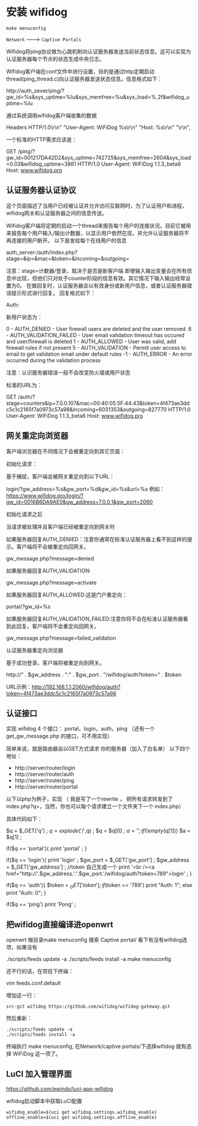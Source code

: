 # 安装 wifidog

```shell
make menuconfig
```
`Network`  ---> `Captive Portals`


Wifidog将ping协议做为心跳机制向认证服务器发送当前状态信息。这可以实现为认证服务器每个节点的状态生成中央日志。

Wifidog客户端在conf文件中进行设置，目的是通过http定期启动thread(ping_thread.c)向认证服务器发送状态信息。信息格式如下：

http://auth_sever/ping/?gw_id=%s&sys_uptime=%lu&sys_memfree=%u&sys_load=%.2f&wifidog_uptime=%lu

通过系统调用wifidog客户端收集的数据

Headers
HTTP/1.0\r\n" 
"User-Agent: WiFiDog %s\r\n" 
"Host: %s\r\n" 
"\r\n",

一个标准的HTTP需求应该是：

GET /ping/?gw_id=001217DA42D2&sys_uptime=742725&sys_memfree=2604&sys_load=0.03&wifidog_uptime=3861 HTTP/1.0
User-Agent: WiFiDog 1.1.3_beta6
Host: www.wifidog.pro

## 认证服务器认证协议

这个页面描述了当用户已经被认证并允许访问互联网时，为了认证用户和进程，wifidog网关和认证服务器之间的信息传送。

Wifidog客户端将定期的启动一个thread来报告每个用户的连接状况。目前它被用来报告每个用户输入/输出计数器，以显示用户依然在现，并允许认证服务器将不再连接的用户断开。
以下是发给每个在线用户的信息

auth_server:/auth/index.php?stage=&ip=&mac=&token=&incoming=&outgoing=

注意：stage=计数器/登录，取决于是否是新客户端
即使输入输出变量会在所有信息中出现，但他们只对处于counter阶段的信息有效。其它情况下输入输出经常设置为0。
在做回复时，认证服务器会以有效身份或新用户信息，或者认证服务器错误提示形式进行回复。
回复格式如下：

Auth:

新用户状态为：

0 - AUTH_DENIED - User firewall users are deleted and the user removed.
6 - AUTH_VALIDATION_FAILED - User email validation timeout has occured and user/firewall is deleted
1 - AUTH_ALLOWED - User was valid, add firewall rules if not present
5 - AUTH_VALIDATION - Permit user access to email to get validation email under default rules
-1 - AUTH_ERROR - An error occurred during the validation process

注意：认识服务器错误一般不会改变防火墙或用户状态

标准的URL为：

GET /auth/?stage=counters&ip=7.0.0.107&mac=00:40:05:5F:44:43&token=4f473ae3ddc5c1c2165f7a0973c57a98&incoming=6031353&outgoing=827770 HTTP/1.0
User-Agent: WiFiDog 1.1.3_beta6
Host: www.wifidog.pro

## 网关重定向浏览器

客户端浏览器在不同情况下会被重定向到其它页面：

初始化请求：

基于捕捉，客户端会被网关重定向到以下URL：

login/?gw_address=%s&gw_port=%d&gw_id=%s&url=%s 
例如：https://www.wifidog.pro/login/?gw_id=0016B6DA9AE0&gw_address=7.0.0.1&gw_port=2060

初始化请求之后

当请求被处理并且客户端已经被重定向到网关时

如果服务器回复AUTH_DENIED：注意你通常在标准认证服务器上看不到这样的提示。客户端将不会被重定向回网关。

gw_message.php?message=denied

如果服务器回复AUTH_VALIDATION:

gw_message.php?message=activate

如果服务器回复AUTH_ALLOWED:这是门户重定向：

portal/?gw_id=%s

如果服务器回复AUTH_VALIDATION_FAILED:注意你将不会在标准认证服务器看到此回复。客户端将不会重定向回网关。

gw_message.php?message=failed_validation

认证服务器重定向浏览器

基于成功登录，客户端将被重定向到网关。

http://" . $gw_address . ":" . $gw_port . "/wifidog/auth?token=" . $token

URL示例：http://192.168.1.1:2060/wifidog/auth?token=4f473ae3ddc5c1c2165f7a0973c57a98

## 认证接口

实现 wifidog 4 个接口： portal，login，auth，ping （还有一个get_gw_message.php 的接口，可不用实现）

简单来说，就是路由器会以GET方式请求 你的服务器（加入了白名单） 以下四个地址：
- http://server/router/login
- http://server/router/auth
- http://server/router/ping
- http://server/router/portal

以下以php为例子，实现
（ 我是写了一个rewrite ， 把所有请求转发到了 index.php?q=，当然，你也可以每个请求建立一个文件夹下一个 index.php）

具体代码如下：

$q = $_GET['q'] ;
$q = explode('/',$q) ;
$q = $q[0] ;
$a = '' ;
if(!empty($q[1])) $a = $q[1] ;


if($q == 'portal'){
        print 'portal' ;
}

if($q == 'login'){
        print 'login' ;
        $gw_port = $_GET['gw_port']  ;
        $gw_address = $_GET['gw_address']  ;
        //token 自己生成一个
        print '<br /><a href="http://'.$gw_address.':'.$gw_port.'/wifidog/auth?token=789">login</a>' ;
}

if($q == 'auth'){
        $token =  $_GET['token']  ;
        if($token == '789') print "Auth: 1"; 
        else print "Auth: 0"; 
}



if($q == 'ping') print 'Pong' ;


## 把wifidog直接编译进openwrt

openwrt 根目录make menuconfig 搜索 Captive portal/ 看下有没有wifidog选项，如果没有

./scripts/feeds update -a
./scripts/feeds install -a
make menuconfig

还不行的话，在项目下终端：

vim feeds.conf.default

增加这一行：

`src-git wifidog https://github.com/wifidog/wifidog-gateway.git`

然后重新：
```shell
./scripts/feeds update -a
./scripts/feeds install -a
```

终端执行 make menuconfig, 在Network/captive portals/下选择wifidog 就有选择 WiFiDog 这一项了。

## LuCI 加入管理界面

https://github.com/ewinds/luci-app-wifidog

wifidog启动脚本中获取LuCI配置

```shell
wifidog_enable=$(uci get wifidog.settings.wifidog_enable)
offline_enable=$(uci get wifidog.settings.offline_enable)
```